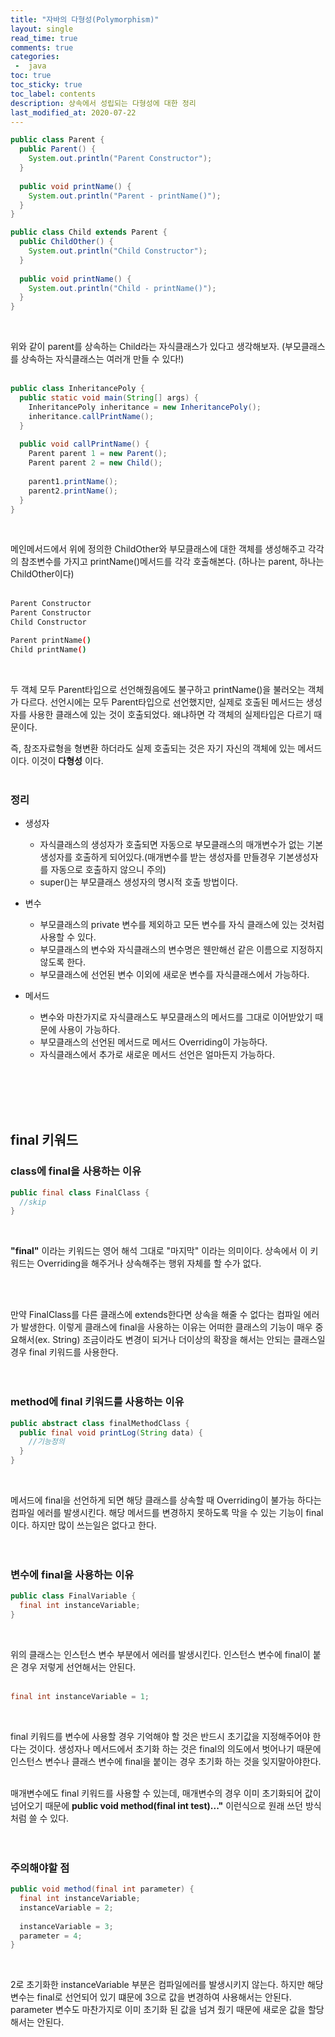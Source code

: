 ```yaml
---
title: "자바의 다형성(Polymorphism)"
layout: single    
read_time: true    
comments: true   
categories: 
 -  java
toc: true    
toc_sticky: true    
toc_label: contents    
description: 상속에서 성립되는 다형성에 대한 정리
last_modified_at: 2020-07-22       
---
```


```java
public class Parent {
  public Parent() {
    System.out.println("Parent Constructor");
  }
  
  public void printName() {
    System.out.println("Parent - printName()");
  }
}

public class Child extends Parent {
  public ChildOther() {
    System.out.println("Child Constructor");
  }
  
  public void printName() {
    System.out.println("Child - printName()");
  }
}
```
<br>

위와 같이 parent를 상속하는 Child라는 자식클래스가 있다고 생각해보자. 
(부모클래스를 상속하는 자식클래스는 여러개 만들 수 있다!)
<br>
<br>

```java
public class InheritancePoly {
  public static void main(String[] args) {
    InheritancePoly inheritance = new InheritancePoly();
    inheritance.callPrintName();
  }
  
  public void callPrintName() {
    Parent parent 1 = new Parent();
    Parent parent 2 = new Child();
    
    parent1.printName();
    parent2.printName();
  }
}
```
<br>

메인메서드에서 위에 정의한 ChildOther와 부모클래스에 대한 객체를 생성해주고 각각의 참조변수를 가지고 
printName()메서드를 각각 호출해본다. (하나는 parent, 하나는 ChildOther이다)
<br>
<br>

```bash
Parent Constructor
Parent Constructor
Child Constructor

Parent printName()
Child printName()

```
<br>

두 객체 모두 Parent타입으로 선언해줬음에도 불구하고 printName()을 불러오는 객체가 다르다. 
선언시에는 모두 Parent타입으로 선언했지만, 실제로 호출된 메서드는 생성자를 사용한 클래스에 있는 것이 
호출되었다. 왜냐하면 각 객체의 실제타입은 다르기 때문이다.
<br>

즉, 참조자료형을 형변환 하더라도 실제 호출되는 것은 자기 자신의 객체에 있는 메서드 이다. 
이것이 **다형성** 이다. 
<br>
<br>

### 정리

- 생성자
  + 자식클래스의 생성자가 호출되면 자동으로 부모클래스의 매개변수가 없는 기본생성자를 호출하게 되어있다.(매개변수를 받는 생성자를 만들경우 기본생성자를 자동으로 호출하지 않으니 주의)
  + super()는 부모클래스 생성자의 명시적 호출 방법이다. 

- 변수
  + 부모클래스의 private 변수를 제외하고 모든 변수를 자식 클래스에 있는 것처럼 사용할 수 있다. 
  + 부모클래스의 변수와 자식클래스의 변수명은 웬만해선 같은 이름으로 지정하지 않도록 한다. 
  + 부모클래스에 선언된 변수 이외에 새로운 변수를 자식클래스에서 가능하다.

- 메서드
  + 변수와 마찬가지로 자식클래스도 부모클래스의 메서드를 그대로 이어받았기 때문에 사용이 가능하다.
  + 부모클래스의 선언된 메서드로 메서드 Overriding이 가능하다.
  + 자식클래스에서 추가로 새로운 메서드 선언은 얼마든지 가능하다.
  
<br>
<br>
<br>
<br>

## final 키워드

### class에 final을 사용하는 이유

```java
public final class FinalClass {
  //skip
}
```
<br>

**"final"** 이라는 키워드는 영어 해석 그대로 "마지막" 이라는 의미이다. 
상속에서 이 키워드는 Overriding을 해주거나 상속해주는 행위 자체를 할 수가 없다. 

<br>
<br>

만약 FinalClass를 다른 클래스에 extends한다면 상속을 해줄 수 없다는 컴파일 에러가 발생한다. 
이렇게 클래스에 final을 사용하는 이유는 어떠한 클래스의 기능이 매우 중요해서(ex. String) 조금이라도 
변경이 되거나 더이상의 확장을 해서는 안되는 클래스일 경우 final 키워드를 사용한다. 
<br>
<br>
<br>

### method에 final 키워드를 사용하는 이유

```java
public abstract class finalMethodClass {
  public final void printLog(String data) {
    //기능정의
  }
}
```
<br>

메서드에 final을 선언하게 되면 해당 클래스를 상속할 때 Overriding이 불가능 하다는 컴파일 에러를 발생시킨다. 
해당 메서드를 변경하지 못하도록 막을 수 있는 기능이 final 이다. 하지만 많이 쓰는일은 없다고 한다. 
<br>
<br>
<br>

### 변수에 final을 사용하는 이유

```java
public class FinalVariable {
  final int instanceVariable;
}
```
<br>

위의 클래스는 인스턴스 변수 부분에서 에러를 발생시킨다. 인스턴스 변수에 final이 붙은 경우 
저렇게 선언해서는 안된다. 
<br>
<br>

```java
final int instanceVariable = 1;
```
<br>

final 키워드를 변수에 사용할 경우 기억해야 할 것은 반드시 초기값을 지정해주어야 한다는 것이다. 
생성자나 메서드에서 초기화 하는 것은 final의 의도에서 벗어나기 때문에 인스턴스 변수나 클래스 변수에 final을 붙이는 경우 
초기화 하는 것을 잊지말아야한다. 
<br>
<br>

매개변수에도 final 키워드를 사용할 수 있는데, 매개변수의 경우 이미 초기화되어 값이 넘어오기 때문에 
**public void method(final int test)..."** 이런식으로 원래 쓰던 방식처럼 쓸 수 있다. 
<br>
<br>
<br>

### 주의해야할 점 

```java
public void method(final int parameter) {
  final int instanceVariable;
  instanceVariable = 2;
  
  instanceVariable = 3;
  parameter = 4;
}
```
<br>

2로 초기화한 instanceVariable 부분은 컴파일에러를 발생시키지 않는다. 하지만 해당 변수는 final로 선언되어 있기 떄문에 
3으로 값을 변경하여 사용해서는 안된다. parameter 변수도 마찬가지로 이미 초기화 된 값을 넘겨 줬기 때문에 
새로운 값을 할당해서는 안된다. 
<br>
<br>
<br>


<br>
<br>
<br>

























